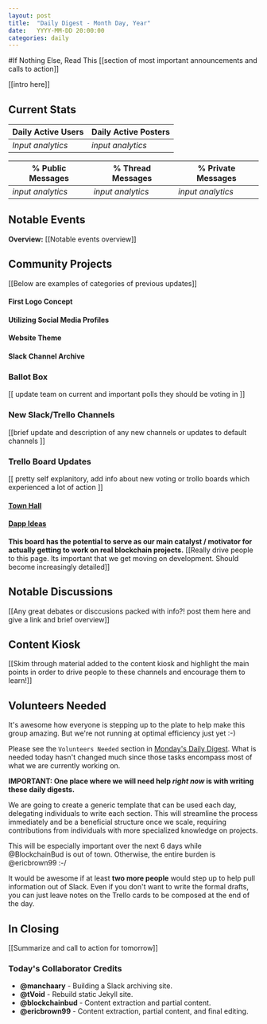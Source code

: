 ```yaml
---
layout: post
title:  "Daily Digest - Month Day, Year"
date:   YYYY-MM-DD 20:00:00
categories: daily
---
```

#If Nothing Else, Read This
[[section of most important announcements and calls to action]]

[[intro here]]

## Current Stats


| Daily Active Users | Daily Active Posters|
|--------------------|---------------------|
| *Input analytics*  | *input analytics*   |

| % Public Messages | % Thread Messages | % Private Messages |
|-------------------|-------------------|--------------------|
| *input analytics* | *input analytics* | *input analytics*  |


## Notable Events
**Overview:** 
[[Notable events overview]]

## Community Projects
[[Below are examples of categories of previous updates]]

#### First Logo Concept


#### Utilizing Social Media Profiles

#### Website Theme

#### Slack Channel Archive

### Ballot Box
[[ update team on current and important polls they should be voting in ]]

### New  Slack/Trello Channels
[[brief update and description of any new channels or updates to default channels ]]

### Trello Board Updates
[[ pretty self explanitory, add info about new voting or trollo boards which experienced a lot of action ]]

#### [Town Hall](https://trello.com/b/Gpm7rwac/town-hall)
 
#### [Dapp Ideas](https://trello.com/b/UNFkVdpL/dapp-ideas)
**This board has the potential to serve as our main catalyst / motivator for actually getting to work on real blockchain projects.**
[[Really drive people to this page. Its important that we get moving on development. Should become increasingly detailed]]


## Notable Discussions 
[[Any great debates or disccusions packed with info?! post them here and give a link and brief overview]]

## Content Kiosk
[[Skim through material added to the content kiosk and highlight the main points in order to drive people to these channels and encourage them to learn!]]

## Volunteers Needed
It's awesome how everyone is stepping up to the plate to help make this group amazing. But we're not running at optimal efficiency just yet :-)

Please see the `Volunteers Needed` section in [Monday's Daily Digest](https://dappsociety.github.io/daily_digest_archive/daily/2018/02/05/daily-digest.html). What is needed today hasn't changed much since those tasks encompass most of what we are currently working on.

**IMPORTANT: One place where we will need help _right now_ is with writing these daily digests.**

We are going to create a generic template that can be used each day, delegating individuals to write each section. This will streamline the process immediately and be a beneficial structure once we scale, requiring contributions from individuals with more specialized knowledge on projects.

This will be especially important over the next 6 days while @BlockchainBud is out of town. Otherwise, the entire burden is @ericbrown99 :-/

It would be awesome if at least **two more people** would step up to help pull information out of Slack. Even if you don't want to write the formal drafts, you can just leave notes on the Trello cards to be composed at the end of the day.

## In Closing
[[Summarize and call to action for tomorrow]]

### Today's Collaborator Credits
* __@manchaary__ - Building a Slack archiving site.
* __@tVoid__ - Rebuild static Jekyll site.
* __@blockchainbud__ - Content extraction and partial content.
* __@ericbrown99__ - Content extraction, partial content, and final editing.
